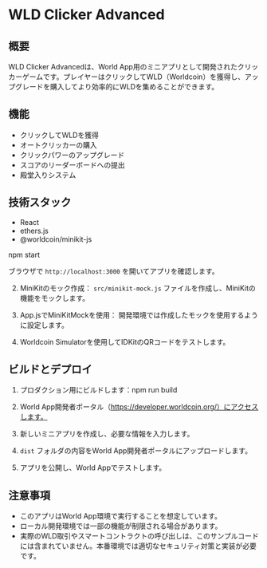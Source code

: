 # WLD Clicker Advanced

## 概要

WLD Clicker Advancedは、World App用のミニアプリとして開発されたクリッカーゲームです。プレイヤーはクリックしてWLD（Worldcoin）を獲得し、アップグレードを購入してより効率的にWLDを集めることができます。

## 機能

- クリックしてWLDを獲得
- オートクリッカーの購入
- クリックパワーのアップグレード
- スコアのリーダーボードへの提出
- 殿堂入りシステム

## 技術スタック

- React
- ethers.js
- @worldcoin/minikit-js

npm start

ブラウザで `http://localhost:3000` を開いてアプリを確認します。

2. MiniKitのモック作成：
`src/minikit-mock.js` ファイルを作成し、MiniKitの機能をモックします。

3. App.jsでMiniKitMockを使用：
開発環境では作成したモックを使用するように設定します。

4. Worldcoin Simulatorを使用してIDKitのQRコードをテストします。

## ビルドとデプロイ

1. プロダクション用にビルドします：npm run build

2. World App開発者ポータル（https://developer.worldcoin.org/）にアクセスします。

3. 新しいミニアプリを作成し、必要な情報を入力します。

4. `dist` フォルダの内容をWorld App開発者ポータルにアップロードします。

5. アプリを公開し、World Appでテストします。

## 注意事項

- このアプリはWorld App環境で実行することを想定しています。
- ローカル開発環境では一部の機能が制限される場合があります。
- 実際のWLD取引やスマートコントラクトの呼び出しは、このサンプルコードには含まれていません。本番環境では適切なセキュリティ対策と実装が必要です。
